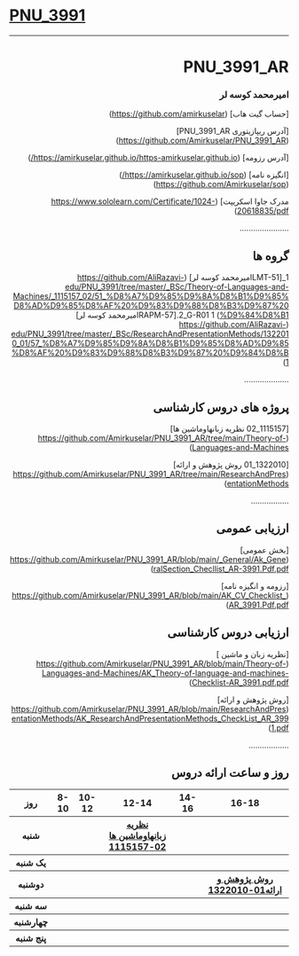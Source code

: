 # [PNU_3991](https://github.com/AliRazavi-edu/PNU_3991#TOC)


<div dir="rtl">
   
----------

# PNU_3991_AR
### امیرمحمد کوسه لر
[حساب گیت هاب]
(https://github.com/amirkuselar)

[آدرس ریپازیتوری PNU_3991_AR]
(https://github.com/Amirkuselar/PNU_3991_AR)

[آدرس رزومه]
(https://amirkuselar.github.io/https-amirkuselar.github.io/)

[انگیزه نامه]
(https://amirkuselar.github.io/sop/)
(https://github.com/Amirkuselar/sop)

مدرک جاوا اسکریپت]
(https://www.sololearn.com/Certificate/1024-20618835/pdf)

......................


## گروه ها
1_[LMT-51امیرمحمد کوسه لر]
(https://github.com/AliRazavi-edu/PNU_3991/tree/master/_BSc/Theory-of-Languages-and-Machines/_1115157_02/51_%D8%A7%D9%85%D9%8A%D8%B1%D9%85%D8%AD%D9%85%D8%AF%20%D9%83%D9%88%D8%B3%D9%87%20%D9%84%D8%B1)
2_G-R01
1.[RAPM-57امیرمحمد کوسه لر]
(https://github.com/AliRazavi-edu/PNU_3991/tree/master/_BSc/ResearchAndPresentationMethods/1322010_01/57_%D8%A7%D9%85%D9%8A%D8%B1%D9%85%D8%AD%D9%85%D8%AF%20%D9%83%D9%88%D8%B3%D9%87%20%D9%84%D8%B1)

....................

## پروژه های  دروس کارشناسی

[1115157_02 نظريه زبانهاوماشين ها]
(https://github.com/Amirkuselar/PNU_3991_AR/tree/main/Theory-of-Languages-and-Machines)

[1322010_01 روش پژوهش و ارائه]
(https://github.com/Amirkuselar/PNU_3991_AR/tree/main/ResearchAndPresentationMethods)

.................

## ارزیابی عمومی
[بخش عمومی]
(https://github.com/Amirkuselar/PNU_3991_AR/blob/main/_General/Ak_GeneralSection_Checllist_AR-3991.Pdf.pdf)

[رزومه و انگیزه نامه]
(https://github.com/Amirkuselar/PNU_3991_AR/blob/main/AK_CV_Checklist_AR_3991.Pdf.pdf)

## ارزیابی دروس کارشناسی 
[نظریه زبان و ماشین ]
(https://github.com/Amirkuselar/PNU_3991_AR/blob/main/Theory-of-Languages-and-Machines/AK_Theory-of-language-and-machines-Checklist-AR_3991.pdf.pdf)

[روش پژوهش و ارائه]
(https://github.com/Amirkuselar/PNU_3991_AR/blob/main/ResearchAndPresentationMethods/AK_ResearchAndPresentationMethods_CheckList_AR_3991.pdf)

..................



## روز و ساعت ارائه دروس

<table style="width:100%">
  <tr>
    <th >16-18</th>
    <th >14-16</th>
    <th >12-14</th>
    <th>10-12</th>
    <th>8-10</th>
    <th>روز</th>
   </tr>
  <tr>
    <th ></th>
    <th ><a </a></th>
    <th ><a href="https://github.com/AliRazavi-edu/PNU_3991/tree/master/_BSc/Theory-of-Languages-and-Machines" >نظريه زبانهاوماشين ها 02-1115157</a></th>
    <th></th>
    <th></th>
    <th>شنبه</th>
  </tr>
   <tr>
    <th ></th>
    <th ></th>
    <th></th>
    <th></th>
    <th ></th>
    <th>یک شنبه</th>
  </tr>
   <tr>
     <th ><a href="https://github.com/AliRazavi-edu/PNU_3991/tree/master/_BSc/ResearchAndPresentationMethods">روش پژوهش و ارائه01-1322010</a> </th>
     <th ><a </a></th>
     <th><a </a></th>
     <th><a </a></th>
    <th ></th>   
    <th>دوشنبه</th>
  </tr>
   <tr>
    <th ></th>
    <th ></th>
    <th></th>
    <th></th>
    <th ></th>
    <th>سه شنبه</th>
  </tr>
   <tr>
    <th ></th>
    <th ></th>
    <th></th>
    <th></th>
     <th ><a </a></th>
    <th>چهارشنبه</th>
  </tr>
   <tr>
    <th ></th>
     <th ><a  </a></th>
     <th ><a </a></th>
     <th><a  </a></th>
    <th><a </a></th>
    <th>پنج شنبه</th>
  </tr>
</table>
